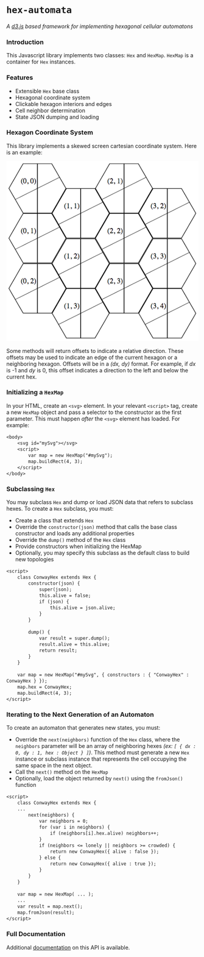# `hex-automata`

_A [d3.js](https://d3js.org/) based framework for implementing hexagonal cellular automatons_

### Introduction

This Javascript library implements two classes: `Hex` and `HexMap`. `HexMap` is a container for `Hex` instances.

### Features

- Extensible `Hex` base class
- Hexagonal coordinate system
- Clickable hexagon interiors and edges
- Cell neighbor determination
- State JSON dumping and loading

### Hexagon Coordinate System

This library implements a skewed screen cartesian coordinate system. Here is an example:

![hex coordinates](./images/hexcoordinates.png)

Some methods will return offsets to indicate a relative direction. These offsets may be used to indicate an edge of the current hexagon or a neighboring hexagon. Offsets will be in a _(dx, dy)_ format. For example, if _dx_ is -1 and _dy_ is 0, this offset indicates a direction to the left and below the current hex.

### Initializing a `HexMap`

In your HTML, create an `<svg>` element. In your relevant `<script>` tag, create a new `HexMap` object and pass a selector to the constructor as the first parameter. This must happen _after_ the `<svg>` element has loaded. For example:

```
<body>
	<svg id="mySvg"></svg>
	<script>
		var map = new HexMap("#mySvg");
		map.buildRect(4, 3);
	</script>
</body>
```

### Subclassing `Hex`

You may subclass `Hex` and dump or load JSON data that refers to subclass hexes. To create a `Hex` subclass, you must:

- Create a class that extends `Hex`
- Override the `constructor(json)` method that calls the base class constructor and loads any additional properties
- Override the `dump()` method of the `Hex` class
- Provide constructors when initializing the HexMap
- Optionally, you may specify this subclass as the default class to build new topologies

```
<script>
	class ConwayHex extends Hex {
		constructor(json) {
			super(json);
			this.alive = false;
			if (json) {
				this.alive = json.alive;
			}
		}
		
		dump() {
			var result = super.dump();
			result.alive = this.alive;
			return result;
		}
	}
	
	var map = new HexMap("#mySvg", { constructors : { "ConwayHex" : ConwayHex } });
	map.hex = ConwayHex;
	map.buildRect(4, 3);
</script>
```

### Iterating to the Next Generation of an Automaton

To create an automaton that generates new states, you must:

- Override the `next(neighbors)` function of the `Hex` class, where the `neighbors` parameter will be an array of neighboring hexes _(ex: `[ { dx : 0, dy : 1, hex : Object } ]`)_. This method must generate a new `Hex` instance or subclass instance that represents the cell occupying the same space in the next object.
- Call the `next()` method on the `HexMap`
- Optionally, load the object returned by `next()` using the `fromJson()` function

```
<script>
	class ConwayHex extends Hex {
	...
		next(neighbors) {
			var neighbors = 0;
			for (var i in neighbors) {
				if (neighbors[i].hex.alive) neighbors++;
			}
			if (neighbors <= lonely || neighbors >= crowded) {
				return new ConwayHex({ alive : false });
			} else {
				return new ConwayHex({ alive : true });
			}
		}
	}
	
	var map = new HexMap( ... );
	...
	var result = map.next();
	map.fromJson(result);
</script>
```

### Full Documentation

Additional [documentation](./REFERENCE.md) on this API is available.